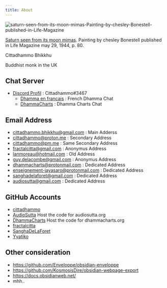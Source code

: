 ```yaml
---
title: About
---
```


![saturn-seen-from-its-moon-mimas-Painting-by-chesley-Bonestell-published-in-Life-Magazine](https://github.com/cittadhammo/cittadhammo.github.io/assets/82962905/cbcedb78-449a-4ad1-a4b8-bf7da99886bb)

   [Saturn seen from its moon mimas](https://www.researchgate.net/figure/saturn-seen-from-its-moon-mimas-Painting-by-chesley-Bonestell-published-in-Life-Magazine_fig15_304990704). Painting by chesley Bonestell published in Life Magazine may 29, 1944, p. 80.

Cittadhammo Bhikkhu

Buddhist monk in the UK

## Chat Server

- [Discord Profil](https://discord.com/) : Cittadhammo#3467
   - [Dhamma en francais](https://discord.gg/U2T48jzCFZ) : French Dhamma Chat
   - [DhammaCharts](https://discord.gg/MkyKZh8ANy) : Dhamma Charts Chat

## Email Address

- [cittadhammo.bhikkhu@gmail.com](cittadhammo.bhikkhu@gmail.com) : Main Adderss
- [cittadhammo@proton.me](cittadhammo@pm.me) : Secondary Address
- [cittadhammo@pm.me](cittadhammo@pm.me) : Same Secondary Address
- [fractalcitta@gmail.com](fractalcitta@gmail.com) : Anonymus Address
- [lanmoreau@hotmail.com](lanmoreau@hotmail.com) : Old Address
- [guy.delacombe@gmail.com](guy.delacombe@gmail.com) : Anonymus Address
- [dhammacharts@protonmail.com](dhammacharts@protonmail.com) : Dedicated Address
- [enseignement-jayasaro@protonmail.com](enseignement-jayasaro@protonmail.com) : Dedicated Address
- [sanghadelaforet@gmail.com](sanghadelaforet@gmail.com) : Dedicated Address
- [audiosutta@gmail.com](audiosutta@gmail.com) : Dedicated Address

## GitHub Accounts

- [cittadhammo](https://github.com/cittadhammo) 
- [AudioSutta](https://github.com/AudioSutta) Host the code for audiosutta.org
- [DhammaCharts](https://github.com/DhammaCharts) Host the code for dhammacharts.org
- [fractalcitta](https://github.com/fractalcitta)
- [SanghaDeLaForet](https://github.com/SanghaDeLaForet)
- [Yyatiko](https://github.com/Yyatiko)

## Other consideration

- https://github.com/Enveloppe/obsidian-enveloppe
- https://github.com/KosmosisDire/obsidian-webpage-export
- https://docs.obsidianweb.net/
- mhh..